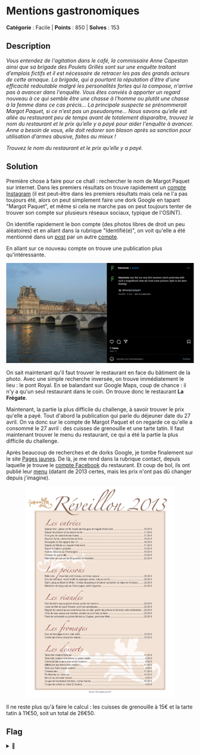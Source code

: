 # Mentions gastronomiques

**Catégorie** : Facile | **Points** : 850 | **Solves** : 153

## Description

*Vous entendez de l'agitation dans le café, la commissaire Anne Capestan ainsi que sa brigade des Poulets Grillés sont sur une enquête traitant d’emplois fictifs et il est nécessaire de retracer les pas des grands acteurs de cette arnaque. La brigade, qui a pourtant la réputation d'être d'une efficacité redoutable malgré les personalités fortes qui la compose, n'arrive pas à avancer dans l'enquête. Vous êtes conviés à apporter un regard nouveau à ce qui semble être une chasse à l'homme ou plutôt une chasse à la femme dans ce cas précis... La principale suspecte se prénommerait Margot Paquet, si ce n'est pas un pseudonyme... Nous savons qu’elle est allée au restaurant peu de temps avant de totalement disparaître, trouvez le nom du restaurant et le prix qu’elle y a payé pour aider l'enquête à avancer. Anne a besoin de vous, elle doit redorer son blason après sa sanction pour utilisation d'armes abusive, faites au mieux !*

*Trouvez le nom du restaurant et le prix qu’elle y a payé.*

## Solution

Première chose à faire pour ce chall : rechercher le nom de Margot Paquet sur internet. Dans les premiers résultats on trouve rapidement un [compte Instagram](https://www.instagram.com/margot.paquet/) (il est peut-être dans les premiers résultats mais cela ne l'a pas toujours été, alors on peut simplement faire une dork Google en tapant "Margot Paquet", et même si cela ne marche pas on peut toujours tenter de trouver son compte sur plusieurs réseaux sociaux, typique de l'OSINT).

On identifie rapidement le bon compte (des photos libres de droit un peu aléatoires) et en allant dans la rubrique "Identifié(e)", on voit qu'elle a été mentionné dans un [post](https://www.instagram.com/p/Crdhah0Nlie/) par un autre [compte](https://www.instagram.com/futurionix/).

En allant sur ce nouveau compte on trouve une publication plus qu'intéressante.

<p align="center">
  <img src="compte.png" alt="compte insta" width="600">
</p>

On sait maintenant qu'il faut trouver le restaurant en face du bâtiment de la photo. Avec une simple recherche inversée, on trouve immédiatement le lieu : le pont Royal. En se balandant sur Google Maps, coup de chance : il n'y a qu'un seul restaurant dans le coin. On trouve donc le restaurant **La Frégate**.

Maintenant, la partie la plus difficile du challenge, à savoir trouver le prix qu'elle a payé. Tout d'abord la publication qui parle du déjeuner date du 27 avril. On va donc sur le compte de Margot Paquet et on regarde ce qu'elle a consommé le 27 avril : des cuisses de grenouille et une tarte tatin. Il faut maintenant trouver le menu du restaurant, ce qui a été la partie la plus difficile du challenge.

Après beaucoup de recherches et de dorks Google, je tombe finalement sur le site [Pages jaunes](https://www.pagesjaunes.fr/pros/05383453). De là, je me rend dans la rubrique contact, depuis laquelle je trouve le [compte Facebook](https://www.facebook.com/profile.php?id=100063678665296&sk=photos) du restaurant. Et coup de bol, ils ont publié leur [menu](https://www.facebook.com/25012865039/photos/pb.100063678665296.-2207520000./10152096781360040/?type=3) (datant de 2013 certes, mais les prix n'ont pas dû changer depuis j'imagine).


<p align="center">
  <img src="menu.jpg" alt="menu resto" width="400">
</p>

Il ne reste plus qu'à faire le calcul : les cuisses de grenouille à 15€ et la tarte tatin à 11€50, soit un total de 26€50.

## Flag

<details>
<summary>🚩</summary>

```
404CTF{la_fregate_26.50}
```